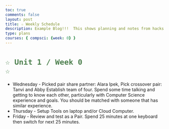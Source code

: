 ```yaml
---
toc: true
comments: false
layout: post
title: ☆ Weekly Schedule
description: Example Blog!!!  This shows planning and notes from hacks.
type: plans
courses: { compsci: {week: 0} }
---
```

 
# <code style="color: #4e804f">☆ Unit 1 / Week 0 ☆</code>
- Wednesday - Picked pair share partner: Alara Ipek, Pick crossover pair: Tanvi and Abby Establish team of four. Spend some time talking and getting to know each other, particularly with Computer Science experience and goals.  You should be matched with someone that has similar experience.
- Thursday - Setup Tools on laptop and/or Cloud Computer.
- Friday - Review and test as a Pair. Spend 25 minutes at one keyboard then switch for next 25 minutes.

